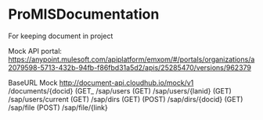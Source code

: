 # ProMISDocumentation
For keeping document in project

Mock API portal:
https://anypoint.mulesoft.com/apiplatform/emxom/#/portals/organizations/a2079598-5713-432b-94fb-f86fbd31a5d2/apis/25285470/versions/962379

BaseURL Mock
http://document-api.cloudhub.io/mock/v1
/documents/{docid} (GET_
/sap/users (GET)
/sap/users/{lanid} (GET)
/sap/users/current (GET)
/sap/dirs (GET) (POST)
/sap/dirs/{docid} (GET)
/sap/file (POST)
/sap/file/{link}

